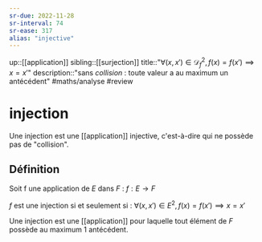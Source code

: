 ```yaml
---
sr-due: 2022-11-28
sr-interval: 74
sr-ease: 317
alias: "injective"
---
```


up::[[application]]
sibling::[[surjection]]
title::"$\forall(x,x') \in \mathscr{D}_{f}^{2}, f(x)=f(x') \implies x=x'$"
description::"sans _collision_ : toute valeur a au maximum un antécédent"
#maths/analyse #review 
# injection
Une injection est une [[application]] injective, c'est-à-dire qui ne possède pas de "collision".

## Définition
Soit f une application de $E$ dans $F$ :
$f: E \rightarrow F$

$f$ est une injection si et seulement si :
$\forall (x, x')\in E^2, f(x) = f(x') \implies x = x'$

Une injection est une [[application]] pour laquelle tout élément de $F$ possède au maximum 1 antécédent.
